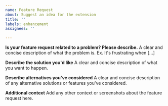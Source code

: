 ```yaml
---
name: Feature Request
about: Suggest an idea for the extension
title: ''
labels: enhancement
assignees: ''

---
```


**Is your feature request related to a problem? Please describe.**
A clear and concise description of what the problem is. Ex. It's frustrating when [...]

**Describe the solution you'd like**
A clear and concise description of what you want to happen.

**Describe alternatives you've considered**
A clear and concise description of any alternative solutions or features you've considered.

**Additional context**
Add any other context or screenshots about the feature request here.
